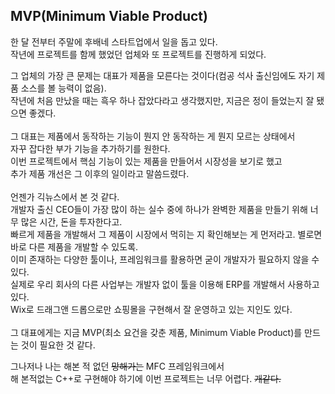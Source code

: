 ## MVP(Minimum Viable Product)

한 달 전부터 주말에 후배네 스타트업에서 일을 돕고 있다.  
작년에 프로젝트를 함께 했었던 업체와 또 프로젝트를 진행하게 되었다.  ​
  
그 업체의 가장 큰 문제는 대표가 제품을 모른다는 것이다(컴공 석사 출신임에도 자기 제품 소스를 볼 능력이 없음).  
작년에 처음 만났을 때는 흑우 하나 잡았다라고 생각했지만, 지금은 정이 들었는지 잘 됐으면 좋겠다.  
​  
그 대표는 제품에서 동작하는 기능이 뭔지 안 동작하는 게 뭔지 모르는 상태에서  
자꾸 잡다한 부가 기능을 추가하기를 원한다.  
이번 프로젝트에서 핵심 기능이 있는 제품을 만들어서 시장성을 보기로 했고  
추가 제품 개선은 그 이후의 일이라고 말씀드렸다.  
​  
언젠가 긱뉴스에서 본 것 같다.  
개발자 출신 CEO들이 가장 많이 하는 실수 중에 하나가 완벽한 제품을 만들기 위해 너무 많은 시간, 돈을 투자한다고.  
빠르게 제품을 개발해서 그 제품이 시장에서 먹히는 지 확인해보는 게 먼저라고. 별로면 바로 다른 제품을 개발할 수 있도록.  
이미 존재하는 다양한 툴이나, 프레임워크를 활용하면 굳이 개발자가 필요하지 않을 수 있다.  
실제로 우리 회사의 다른 사업부는 개발자 없이 툴을 이용해 ERP를 개발해서 사용하고 있다.  
Wix로 드래그앤 드롭으로만 쇼핑몰을 구현해서 잘 운영하고 있는 지인도 있다.  
​  
그 대표에게는 지금 MVP(최소 요건을 갖춘 제품, Minimum Viable Product)를 만드는 것이 필요한 것 같다.  ​
  
그나저나 나는 해본 적 없던 ~~망해가는~~ MFC 프레임워크에서  
해 본적없는 C++로 구현해야 하기에 이번 프로젝트는 너무 어렵다. ~~개같다.~~  